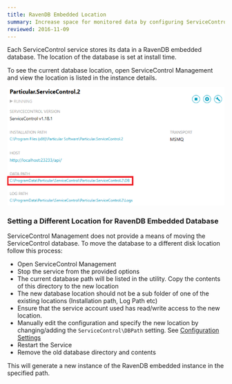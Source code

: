 ```yaml
---
title: RavenDB Embedded Location
summary: Increase space for monitored data by configuring ServiceControl to save data in a different location other than the default.
reviewed: 2016-11-09
---
```


Each ServiceControl service stores its data in a RavenDB embedded database. The location of the database is set at install time.

To see the current database location, open ServiceControl Management and view the location is listed in the instance details.

![](managementutil-instance-datapath.png 'width=500')


### Setting a Different Location for RavenDB Embedded Database

ServiceControl Management does not provide a means of moving the ServiceControl database. To move the database to a different disk location follow this process:

 * Open ServiceControl Management
 * Stop the service from the provided options
 * The current database path will be listed in the utility. Copy the contents of this directory to the new location
 * The new database location should not be a sub folder of one of the existing locations (Installation path, Log Path etc)
 * Ensure that the service account used has read/write access to the new location.
 * Manually edit the configuration and specify the new location by changing/adding the `ServiceControl\DBPath` setting. See [Configuration Settings](creating-config-file.md)
 * Restart the Service
 * Remove the old database directory and contents

This will generate a new instance of the RavenDB embedded instance in the specified path.
